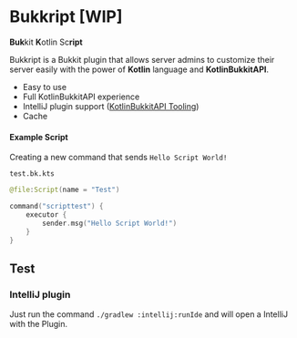 # Bukkript [WIP]
**Buk**kit **K**otlin Sc**ript**


Bukkript is a Bukkit plugin that allows server admins to customize their server easily with the power of **Kotlin** language and **KotlinBukkitAPI**.

- Easy to use
- Full KotlinBukkitAPI experience
- IntelliJ plugin support ([KotlinBukkitAPI Tooling](https://github.com/DevSrSouza/KotlinBukkitAPI-Tooling/))
- Cache

#### Example Script

Creating a new command that sends `Hello Script World!`

`test.bk.kts`
```kotlin
@file:Script(name = "Test")

command("scripttest") {
    executor {
        sender.msg("Hello Script World!")
    }
}
```

## Test

### IntelliJ plugin

Just run the command `./gradlew :intellij:runIde` and will open a IntelliJ with the Plugin.
